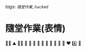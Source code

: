 ###### tags: `隨堂作業,hackmd` 

# 隨堂作業(表情)
:man_in_tuxedo: :mountain: :man_in_tuxedo: :ocean: 
:horse: :horse: :tiger: :tiger: 
:womans_clothes: :rice: :older_man: :older_adult: 
:turtle: :hearts: :four: :rocket: 